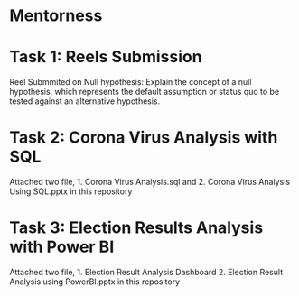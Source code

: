 # Mentorness

# Task 1: Reels Submission
Reel Submmited on Null hypothesis: Explain the concept of a null hypothesis, which represents the default assumption or status quo to be tested against an alternative hypothesis.

# Task 2: Corona Virus Analysis with SQL
Attached two file, 1. Corona Virus Analysis.sql and 2. Corona Virus Analysis Using SQL.pptx in this repository

# Task 3: Election Results Analysis with Power BI
Attached two file, 1. Election Result Analysis Dashboard 2. Election Result Analysis using PowerBI.pptx in this repository
